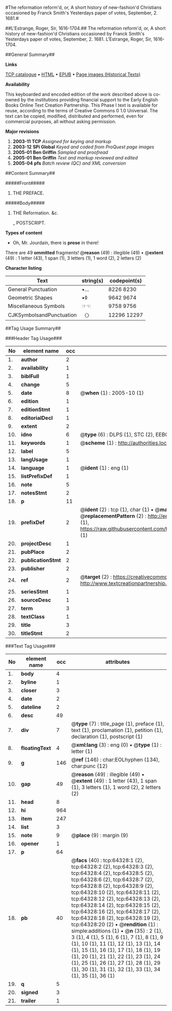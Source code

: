 #The reformation reform'd, or, A short history of new-fashion'd Christians occasioned by Franck Smith's Yesterdays paper of votes, September, 2. 1681.#

##L'Estrange, Roger, Sir, 1616-1704.##
The reformation reform'd, or, A short history of new-fashion'd Christians occasioned by Franck Smith's Yesterdays paper of votes, September, 2. 1681.
L'Estrange, Roger, Sir, 1616-1704.

##General Summary##

**Links**

[TCP catalogue](http://www.ota.ox.ac.uk/tcp/)  • 
[HTML](http://tei.it.ox.ac.uk/tcp/Texts-HTML/free/A47/A47904.html)  • 
[EPUB](http://tei.it.ox.ac.uk/tcp/Texts-EPUB/free/A47/A47904.epub) • 
[Page images (Historical Texts)](https://data.historicaltexts.jisc.ac.uk/view?pubId=eebo-12610095e&pageId=eebo-12610095e-64328-1)

**Availability**

This keyboarded and encoded edition of the
	       work described above is co-owned by the institutions
	       providing financial support to the Early English Books
	       Online Text Creation Partnership. This Phase I text is
	       available for reuse, according to the terms of Creative
	       Commons 0 1.0 Universal. The text can be copied,
	       modified, distributed and performed, even for
	       commercial purposes, all without asking permission.

**Major revisions**

1. __2003-11__ __TCP__ *Assigned for keying and markup*
1. __2003-12__ __SPi Global__ *Keyed and coded from ProQuest page images*
1. __2005-01__ __Ben Griffin__ *Sampled and proofread*
1. __2005-01__ __Ben Griffin__ *Text and markup reviewed and edited*
1. __2005-04__ __pfs__ *Batch review (QC) and XML conversion*

##Content Summary##

#####Front#####

1. THE PREFACE.

#####Body#####

1. THE Reformation. &c.

    _ POSTSCRIPT.

**Types of content**

  * Oh, Mr. Jourdain, there is **prose** in there!

There are 49 **ommitted** fragments! 
 @__reason__ (49) : illegible (49)  •  @__extent__ (49) : 1 letter (43), 1 span (1), 3 letters (1), 1 word (2), 2 letters (2)

**Character listing**


|Text|string(s)|codepoint(s)|
|---|---|---|
|General Punctuation|•…|8226 8230|
|Geometric Shapes|▪◊|9642 9674|
|Miscellaneous Symbols|☞☜|9758 9756|
|CJKSymbolsandPunctuation|〈〉|12296 12297|

##Tag Usage Summary##

###Header Tag Usage###

|No|element name|occ|attributes|
|---|---|---|---|
|1.|__author__|2||
|2.|__availability__|1||
|3.|__biblFull__|1||
|4.|__change__|5||
|5.|__date__|8| @__when__ (1) : 2005-10 (1)|
|6.|__edition__|1||
|7.|__editionStmt__|1||
|8.|__editorialDecl__|1||
|9.|__extent__|2||
|10.|__idno__|6| @__type__ (6) : DLPS (1), STC (2), EEBO-CITATION (1), OCLC (1), VID (1)|
|11.|__keywords__|1| @__scheme__ (1) : http://authorities.loc.gov/ (1)|
|12.|__label__|5||
|13.|__langUsage__|1||
|14.|__language__|1| @__ident__ (1) : eng (1)|
|15.|__listPrefixDef__|1||
|16.|__note__|5||
|17.|__notesStmt__|2||
|18.|__p__|11||
|19.|__prefixDef__|2| @__ident__ (2) : tcp (1), char (1)  •  @__matchPattern__ (2) : ([0-9\-]+):([0-9IVX]+) (1), (.+) (1)  •  @__replacementPattern__ (2) : http://eebo.chadwyck.com/downloadtiff?vid=$1&page=$2 (1), https://raw.githubusercontent.com/textcreationpartnership/Texts/master/tcpchars.xml#$1 (1)|
|20.|__projectDesc__|1||
|21.|__pubPlace__|2||
|22.|__publicationStmt__|2||
|23.|__publisher__|2||
|24.|__ref__|2| @__target__ (2) : https://creativecommons.org/publicdomain/zero/1.0/ (1), http://www.textcreationpartnership.org/docs/. (1)|
|25.|__seriesStmt__|1||
|26.|__sourceDesc__|1||
|27.|__term__|3||
|28.|__textClass__|1||
|29.|__title__|3||
|30.|__titleStmt__|2||


###Text Tag Usage###

|No|element name|occ|attributes|
|---|---|---|---|
|1.|__body__|4||
|2.|__byline__|1||
|3.|__closer__|3||
|4.|__date__|2||
|5.|__dateline__|2||
|6.|__desc__|49||
|7.|__div__|7| @__type__ (7) : title_page (1), preface (1), text (1), proclamation (1), petition (1), declaration (1), postscript (1)|
|8.|__floatingText__|4| @__xml:lang__ (3) : eng (0)  •  @__type__ (1) : letter (1)|
|9.|__g__|146| @__ref__ (146) : char:EOLhyphen (134), char:punc (12)|
|10.|__gap__|49| @__reason__ (49) : illegible (49)  •  @__extent__ (49) : 1 letter (43), 1 span (1), 3 letters (1), 1 word (2), 2 letters (2)|
|11.|__head__|8||
|12.|__hi__|964||
|13.|__item__|247||
|14.|__list__|3||
|15.|__note__|9| @__place__ (9) : margin (9)|
|16.|__opener__|1||
|17.|__p__|64||
|18.|__pb__|40| @__facs__ (40) : tcp:64328:1 (2), tcp:64328:2 (2), tcp:64328:3 (2), tcp:64328:4 (2), tcp:64328:5 (2), tcp:64328:6 (2), tcp:64328:7 (2), tcp:64328:8 (2), tcp:64328:9 (2), tcp:64328:10 (2), tcp:64328:11 (2), tcp:64328:12 (2), tcp:64328:13 (2), tcp:64328:14 (2), tcp:64328:15 (2), tcp:64328:16 (2), tcp:64328:17 (2), tcp:64328:18 (2), tcp:64328:19 (2), tcp:64328:20 (2)  •  @__rendition__ (1) : simple:additions (1)  •  @__n__ (35) : 2 (1), 3 (1), 4 (1), 5 (1), 6 (1), 7 (1), 8 (1), 9 (1), 10 (1), 11 (1), 12 (1), 13 (1), 14 (1), 15 (1), 16 (1), 17 (1), 18 (1), 19 (1), 20 (1), 21 (1), 22 (1), 23 (1), 24 (1), 25 (1), 26 (1), 27 (1), 28 (1), 29 (1), 30 (1), 31 (1), 32 (1), 33 (1), 34 (1), 35 (1), 36 (1)|
|19.|__q__|5||
|20.|__signed__|3||
|21.|__trailer__|1||

